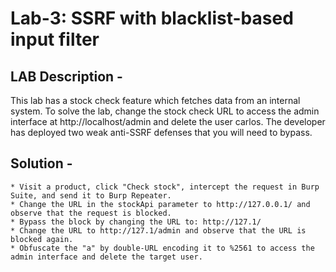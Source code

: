 # Lab-3: SSRF with blacklist-based input filter
## LAB Description - 
This lab has a stock check feature which fetches data from an internal system. To solve the lab, change the stock check URL to access the admin interface at http://localhost/admin and delete the user carlos. The developer has deployed two weak anti-SSRF defenses that you will need to bypass.

## Solution - 
    * Visit a product, click "Check stock", intercept the request in Burp Suite, and send it to Burp Repeater.
    * Change the URL in the stockApi parameter to http://127.0.0.1/ and observe that the request is blocked.
    * Bypass the block by changing the URL to: http://127.1/
    * Change the URL to http://127.1/admin and observe that the URL is blocked again.
    * Obfuscate the "a" by double-URL encoding it to %2561 to access the admin interface and delete the target user.